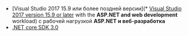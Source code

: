 * [Visual Studio 2017 15.9 или более поздней версии](* [Visual Studio 2017 version 15.9 or later](https://www.visualstudio.com/downloads/?utm_medium=microsoft&utm_source=docs.microsoft.com&utm_campaign=button+cta&utm_content=download+vs2017) with the **ASP.NET and web development** workload) с рабочей нагрузкой **ASP.NET и веб-разработка**
* [.NET core SDK 3.0](https://dotnet.microsoft.com/download/dotnet-core/3.0)